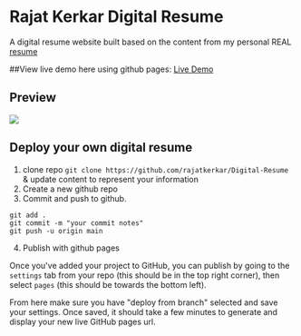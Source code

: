 # Rajat Kerkar Digital Resume

A digital resume website built based on the content from my personal REAL [resume](./assets/resume.pdf)

##View live demo here using github pages: [Live Demo](https://rajatkerkar.github.io/resume/)

## Preview

<img src="assets\images\demo.gif"> 

## Deploy your own digital resume

1. clone repo `git clone https://github.com/rajatkerkar/Digital-Resume` & update content to represent your information
2. Create a new github repo
3. Commit and push to github.

```
git add .
git commit -m "your commit notes"
git push -u origin main
```

4. Publish with github pages

Once you've added your project to GitHub, you can publish by going to the `settings` tab from your repo (this should be in the top right corner), then select `pages` (this should be towards the bottom left).

From here make sure you have "deploy from branch" selected and save your settings. Once saved, it should take a few minutes to generate and display your new live GitHub pages url.
